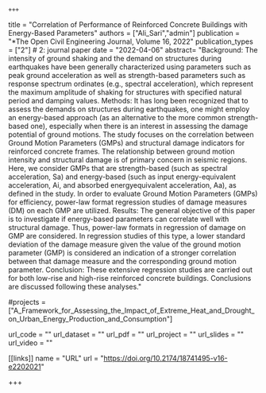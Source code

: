 	+++
title = "Correlation of Performance of Reinforced Concrete Buildings with Energy-Based Parameters"
authors = ["Ali_Sari","admin"]
publication = "*The Open Civil Engineering Journal, Volume 16, 2022"
publication_types = ["2"] # 2: journal paper
date = "2022-04-06"
abstract= "Background: The intensity of ground shaking and the demand on structures during earthquakes have been generally characterized using parameters such as peak
ground acceleration as well as strength-based parameters such as response spectrum ordinates (e.g., spectral acceleration), which represent the
maximum amplitude of shaking for structures with specified natural period and damping values.
Methods: It has long been recognized that to assess the demands on structures during earthquakes, one might employ an energy-based approach (as an
alternative to the more common strength-based one), especially when there is an interest in assessing the damage potential of ground motions. The
study focuses on the correlation between Ground Motion Parameters (GMPs) and structural damage indicators for reinforced concrete frames. The
relationship between ground motion intensity and structural damage is of primary concern in seismic regions. Here, we consider GMPs that are
strength-based (such as spectral acceleration, Sa) and energy-based (such as input energy-equivalent acceleration, Ai, and absorbed energyequivalent acceleration, Aa), as defined in the study. In order to evaluate Ground Motion Parameters (GMPs) for efficiency, power-law format
regression studies of damage measures (DM) on each GMP are utilized.
Results: The general objective of this paper is to investigate if energy-based parameters can correlate well with structural damage. Thus, power-law formats
in regression of damage on GMP are considered. In regression studies of this type, a lower standard deviation of the damage measure given the
value of the ground motion parameter (GMP) is considered an indication of a stronger correlation between that damage measure and the
corresponding ground motion parameter.
Conclusion: These extensive regression studies are carried out for both low-rise and high-rise reinforced concrete buildings. Conclusions are discussed
following these analyses."

#projects = ["A_Framework_for_Assessing_the_Impact_of_Extreme_Heat_and_Drought_on_Urban_Energy_Production_and_Consumption"]

url_code = ""
url_dataset = ""
url_pdf = ""
url_project = ""
url_slides = ""
url_video = ""

[[links]]
    name = "URL"
    url = "https://doi.org/10.2174/18741495-v16-e2202021"

+++
